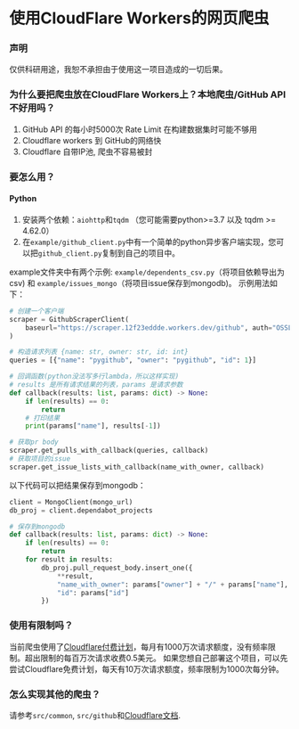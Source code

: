 # 使用CloudFlare Workers的网页爬虫

### 声明

仅供科研用途，我恕不承担由于使用这一项目造成的一切后果。

### 为什么要把爬虫放在CloudFlare Workers上？本地爬虫/GitHub API不好用吗？

1. GitHub API 的每小时5000次 Rate Limit 在构建数据集时可能不够用
2. Cloudflare workers 到 GitHub的网络快
3. Cloudflare 自带IP池, 爬虫不容易被封

### 要怎么用？

#### Python

1. 安装两个依赖：`aiohttp`和`tqdm` （您可能需要python>=3.7 以及 tqdm >= 4.62.0）
2. 在`example/github_client.py`中有一个简单的python异步客户端实现，您可以把`github_client.py`复制到自己的项目中。

example文件夹中有两个示例: `example/dependents_csv.py`（将项目依赖导出为csv) 和 `example/issues_mongo`（将项目issue保存到mongodb)。
示例用法如下：
  ```python
  # 创建一个客户端
  scraper = GithubScraperClient(
      baseurl="https://scraper.12f23eddde.workers.dev/github", auth="OSSLab@PKU"
  )
  
  # 构造请求列表 {name: str, owner: str, id: int}
  queries = [{"name": "pygithub", "owner": "pygithub", "id": 1}]
  
  # 回调函数(python没法写多行lambda，所以这样实现)
  # results 是所有请求结果的列表，params 是请求参数
  def callback(results: list, params: dict) -> None:
      if len(results) == 0:
          return
      # 打印结果
      print(params["name"], results[-1])

  # 获取pr body
  scraper.get_pulls_with_callback(queries, callback)
  # 获取项目的issue
  scraper.get_issue_lists_with_callback(name_with_owner, callback)
  ```
  
  以下代码可以把结果保存到mongodb：
  
  ```python
  client = MongoClient(mongo_url)
  db_proj = client.dependabot_projects
  
  # 保存到mongodb
  def callback(results: list, params: dict) -> None:
      if len(results) == 0:
          return
      for result in results:
          db_proj.pull_request_body.insert_one({
              **result,
              "name_with_owner": params["owner"] + "/" + params["name"],
              "id": params["id"]
          })
  ```
  
### 使用有限制吗？

当前爬虫使用了[Cloudflare付费计划](https://developers.cloudflare.com/workers/platform/pricing)，每月有1000万次请求额度，没有频率限制。超出限制的每百万次请求收费0.5美元。
如果您想自己部署这个项目，可以先尝试Cloudflare免费计划，每天有10万次请求额度，频率限制为1000次每分钟。


### 怎么实现其他的爬虫？

请参考`src/common`, `src/github`和[Cloudflare文档](https://developers.cloudflare.com/workers/).

